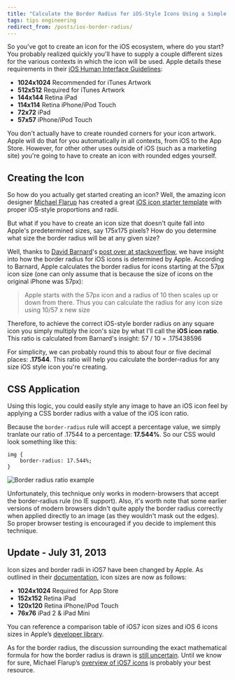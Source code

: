 ```yaml
---
title: "Calculate the Border Radius for iOS-Style Icons Using a Simple Ratio"
tags: tips engineering
redirect_from: /posts/ios-border-radius/
---
```


So you've got to create an icon for the iOS ecosystem, where do you start? You probably realized quickly you'll have to supply a couple different sizes for the various contexts in which the icon will be used. Apple details these requirements in their [iOS Human Interface Guidelines][iconSizes]:

- **1024x1024** Recommended for iTunes Artwork
- **512x512** Required for iTunes Artwork
- **144x144** Retina iPad
- **114x114** Retina iPhone/iPod Touch
- **72x72** iPad
- **57x57** iPhone/iPod Touch

You don't actually have to create rounded corners for your icon artwork. Apple will do that for you automatically in all contexts, from iOS to the App Store. However, for other other uses outside of iOS (such as a marketing site) you're going to have to create an icon with rounded edges yourself.

## Creating the Icon

So how do you actually get started creating an icon? Well, the amazing icon designer [Michael Flarup][Flarup] has created a great [iOS icon starter template][template] with proper iOS-style proportions and radii.

But what if you have to create an icon size that doesn't quite fall into Apple's predetermined sizes, say 175x175 pixels? How do you determine what size the border radius will be at any given size?

Well, thanks to [David Barnard][Barnard]'s [post over at stackoverflow][stackoverflow], we have insight into how the border radius for iOS icons is determined by Apple. According to Barnard, Apple calculates the border radius for icons starting at the 57px icon size (one can only assume that is because the size of icons on the original iPhone was 57px):

> Apple starts with the 57px icon and a radius of 10 then scales up or down from there. Thus you can calculate the radius for any icon size using 10/57 x new size

Therefore, to achieve the correct iOS-style border radius on any square icon you simply multiply the icon's size by what I'll call the **iOS icon ratio**. This ratio is calculated from Barnard's insight: 57 / 10 = .175438596

For simplicity, we can probably round this to about four or five decimal places: **.17544**. This ratio will help you calculate the border-radius for any size iOS style icon you're creating.

## CSS Application

Using this logic, you could easily style any image to have an iOS icon feel by applying a CSS border radius with a value of the iOS icon ratio.

Because the `border-radius` rule will accept a percentage value, we simply tranlate our ratio of .17544 to a percentage: **17.544%**. So our CSS would look something like this:

	img {
		border-radius: 17.544%;
	}

![Border radius ratio example](/images/2012/border-radius-ratio.png)

Unfortunately, this technique only works in modern-browsers that accept the border-radius rule (no IE support). Also, it's worth note that some earlier versions of modern browsers didn't quite apply the border radius correctly when applied directly to an image (as they wouldn't mask out the edges). So proper browser testing is encouraged if you decide to implement this technique.

## Update - July 31, 2013

Icon sizes and border radii in iOS7 have been changed by Apple. As outlined in their [documentation][newIconSizes], icon sizes are now as follows:

- **1024x1024** Required for App Store
- **152x152** Retina iPad
- **120x120** Retina iPhone/iPod Touch
- **76x76** iPad 2 & iPad Mini

You can reference a comparison table of iOS7 icon sizes and iOS 6 icons sizes in Apple’s [developer library][developerLibrary].

As for the border radius, the discussion surrounding the exact mathematical formula for how the border radius is drawn is [still uncertain](http://www.mani.de/backstage/?p=483). Until we know for sure, Michael Flarup’s [overview of iOS7 icons](http://www.pixelresort.com/blog/start-making-ios-7-icons-with-the-app-icon-template-3-0/) is probably your best resource.

[Flarup]: http://www.pixelresort.com/
[template]: http://appicontemplate.com/
[iconSizes]: http://developer.apple.com/library/ios/#documentation/userexperience/conceptual/mobilehig/IconsImages/IconsImages.html
[corners]: http://developer.apple.com/library/ios/#documentation/userexperience/conceptual/mobilehig/IconsImages/IconsImages.html
[Barnard]: https://twitter.com/drbarnard
[stackoverflow]: http://stackoverflow.com/questions/2105289/iphone-app-icons-exact-radius/10239376#10239376
[newIconSizes]: https://developer.apple.com/library/prerelease/ios/documentation/UserExperience/Conceptual/MobileHIG/IconMatrix.html#//apple_ref/doc/uid/TP40006556-CH27-SW1
[developerLibrary]: https://developer.apple.com/library/prerelease/ios/documentation/iPhone/Conceptual/iPhoneOSProgrammingGuide/App-RelatedResources/App-RelatedResources.html#//apple_ref/doc/uid/TP40007072-CH6-SW1

